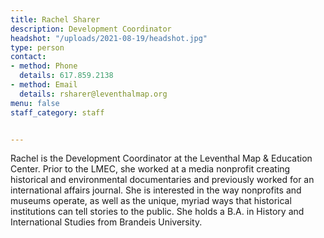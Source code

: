 ```yaml
---
title: Rachel Sharer
description: Development Coordinator
headshot: "/uploads/2021-08-19/headshot.jpg"
type: person
contact:
- method: Phone
  details: 617.859.2138
- method: Email
  details: rsharer@leventhalmap.org
menu: false
staff_category: staff


---
```

Rachel is the Development Coordinator at the Leventhal Map & Education Center. Prior to the LMEC, she worked at a media nonprofit creating historical and environmental documentaries and previously worked for an international affairs journal. She is interested in the way nonprofits and museums operate, as well as the unique, myriad ways that historical institutions can tell stories to the public. She holds a B.A. in History and International Studies from Brandeis University. 